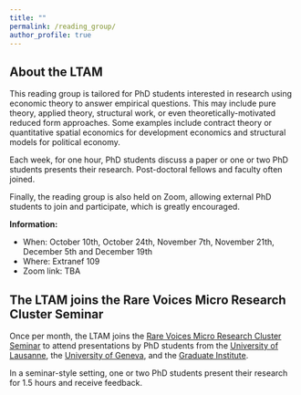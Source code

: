 ```yaml
---
title: ""
permalink: /reading_group/
author_profile: true
---
```


About the LTAM
------------

This reading group is tailored for PhD students interested in research using economic theory to answer empirical questions. This may include pure theory, applied theory, structural work, or even theoretically-motivated reduced form approaches. Some examples include contract theory or quantitative spatial economics for development economics and structural models for political economy. 

Each week, for one hour, PhD students discuss a paper or one or two PhD students presents their research. Post-doctoral fellows and faculty often joined. 

Finally, the reading group is also held on Zoom, allowing external PhD students to join and participate, which is greatly encouraged.

**Information:**

- When: October 10th, October 24th, November 7th, November 21th, December 5th and December 19th
- Where: Extranef 109
- Zoom link: TBA


The LTAM joins the Rare Voices Micro Research Cluster Seminar
-----------

Once per month, the LTAM joins the [Rare Voices Micro Research Cluster Seminar](https://www.rarevoicesineconomics.com/research-clusters) to attend presentations by PhD students from the [University of Lausanne](https://www.unil.ch/de/en/home.html), the [University of Geneva](https://www.unige.ch/gsem/en/), and the [Graduate Institute](https://www.graduateinstitute.ch/academic-departments/international-economics). 

In a seminar-style setting, one or two PhD students present their research for 1.5 hours and receive feedback.




